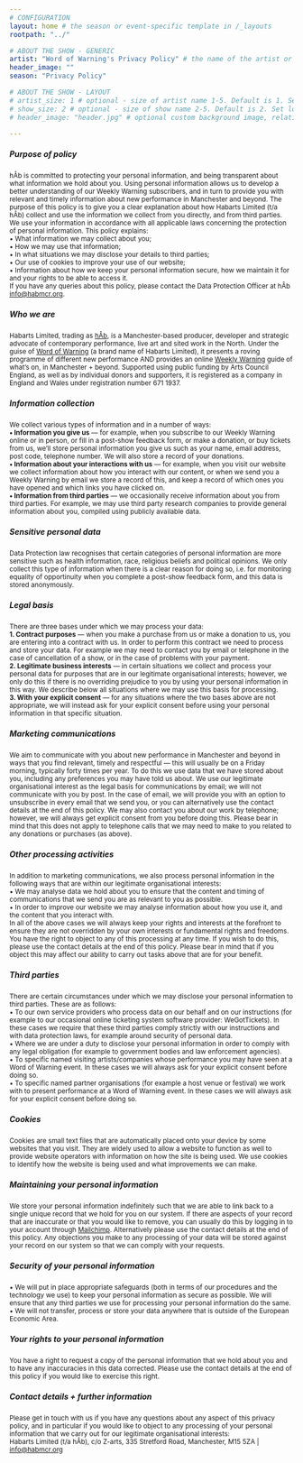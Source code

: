 ```yaml
---
# CONFIGURATION
layout: home # the season or event-specific template in /_layouts
rootpath: "../"

# ABOUT THE SHOW - GENERIC
artist: "Word of Warning's Privacy Policy" # the name of the artist or company
header_image: ""    
season: "Privacy Policy" 

# ABOUT THE SHOW - LAYOUT
# artist_size: 1 # optional - size of artist name 1-5. Default is 1. Set longer names to lower values
# show_size: 2 # optional - size of show name 2-5. Default is 2. Set longer names to lower values
# header_image: "header.jpg" # optional custom background image, relative to current page

---
```

##### Purpose of policy              
<small>hÅb is committed to protecting your personal information, and being transparent about what information we hold about you. Using personal information allows us to develop a better understanding of our Weekly Warning subscribers, and in turn to provide you with relevant and timely information about new performance in Manchester and beyond. The purpose of this policy is to give you a clear explanation about how Habarts Limited (t/a hÅb) collect and use the information we collect from you directly, and from third parties. We use your information in accordance with all applicable laws concerning the protection of personal information. This policy explains:<br>• What information we may collect about you;<br>• How we may use that information;<br>• In what situations we may disclose your details to third parties;<br>• Our use of cookies to improve your use of our website;<br>• Information about how we keep your personal information secure, how we maintain it for and your rights to be able to access it.<br>If you have any queries about this policy, please contact the Data Protection Officer at hÅb <a href="mailto:info@habmcr.org?subject=Data Protection Enquiry">info@habmcr.org</a>.</small>          
          
##### Who we are          
<small>Habarts Limited, trading as [hÅb](/hab), is a Manchester-based producer, developer and strategic advocate of contemporary performance, live art and sited work in the North. Under the guise of [Word of Warning](/) (a brand name of Habarts Limited), it presents a roving programme of different new performance AND provides an online [Weekly Warning](http://wordofwarning.posthaven.com) guide of what’s on, in Manchester + beyond. Supported using public funding by Arts Council England, as well as by individual donors and supporters, it is registered as a company in England and Wales under registration number 671 1937.</small>          
           
##### Information collection
<small>We collect various types of information and in a number of ways:<br>**• Information you give us** — for example, when you subscribe to our Weekly Warning online or in person, or fill in a post-show feedback form, or make a donation, or buy tickets from us, we’ll store personal information you give us such as your name, email address, post code, telephone number. We will also store a record of your donations.<br>**• Information about your interactions with us** — for example, when you visit our website we collect information about how you interact with our content, or when we send you a Weekly Warning by email we store a record of this, and keep a record of which ones you have opened and which links you have clicked on.<br>**• Information from third parties** — we occasionally receive information about you from third parties. For example, we may use third party research companies to provide general information about you, compiled using publicly available data.</small>             
            
##### Sensitive personal data            
<small>Data Protection law recognises that certain categories of personal information are more sensitive such as health information, race, religious beliefs and political opinions. We only collect this type of information when there is a clear reason for doing so, i.e. for monitoring equality of opportinuity when you complete a post-show feedback form, and this data is stored anonymously.</small>            
            
##### Legal basis
<small>There are three bases under which we may process your data:<br>**1. Contract purposes** — when you make a purchase from us or make a donation to us, you are entering into a contract with us. In order to perform this contract we need to process and store your data. For example we may need to contact you by email or telephone in the case of cancellation of a show, or in the case of problems with your payment.<br>**2. Legitimate business interests** — in certain situations we collect and process your personal data for purposes that are in our legitimate organisational interests; however, we only do this if there is no overriding prejudice to you by using your personal information in this way. We describe below all situations where we may use this basis for processing.<br>**3. With your explicit consent** — for any situations where the two bases above are not appropriate, we will instead ask for your explicit consent before using your personal information in that specific situation.</small>            
            
##### Marketing communications             
<small>We aim to communicate with you about new performance in Manchester and beyond in ways that you find relevant, timely and respectful — this will usually be on a Friday morning, typically forty times per year. To do this we use data that we have stored about you, including any preferences you may have told us about. We use our legitimate organisational interest as the legal basis for communications by email; we will not communicate with you by post. In the case of email, we will provide you with an option to unsubscribe in every email that we send you, or you can alternatively use the contact details at the end of this policy. We may also contact you about our work by telephone; however, we will always get explicit consent from you before doing this. Please bear in mind that this does not apply to telephone calls that we may need to make to you related to any donations or purchases (as above).</small>           
           
##### Other processing activities            
<small>In addition to marketing communications, we also process personal information in the following ways that are within our legitimate organisational interests:<br>• We may analyse data we hold about you to ensure that the content and timing of communications that we send you are as relevant to you as possible.<br>• In order to improve our website we may analyse information about how you use it, and the content that you interact with.<br>In all of the above cases we will always keep your rights and interests at the forefront to ensure they are not overridden by your own interests or fundamental rights and freedoms. You have the right to object to any of this processing at any time. If you wish to do this, please use the contact details at the end of this policy. Please bear in mind that if you object this may affect our ability to carry out tasks above that are for your benefit.</small>              
            
##### Third parties              
<small>There are certain circumstances under which we may disclose your personal information to third parties. These are as follows:<br>• To our own service providers who process data on our behalf and on our instructions (for example to our occasional online ticketing system software provider: WeGotTickets). In these cases we require that these third parties comply strictly with our instructions and with data protection laws, for example around security of personal data.<br>• Where we are under a duty to disclose your personal information in order to comply with any legal obligation (for example to government bodies and law enforcement agencies).<br>• To specific named visiting artists/companies whose performance you may have seen at a Word of Warning event. In these cases we will always ask for your explicit consent before doing so.<br>• To specific named partner organisations (for example a host venue or festival) we work with to present performance at a Word of Warning event. In these cases we will always ask for your explicit consent before doing so.</small>             
          
##### Cookies             
<small>Cookies are small text files that are automatically placed onto your device by some websites that you visit. They are widely used to allow a website to function as well to provide website operators with information on how the site is being used. We use cookies to identify how the website is being used and what improvements we can make.</small>             
            
##### Maintaining your personal information              
<small>We store your personal information indefinitely such that we are able to link back to a single unique record that we hold for you on our system. If there are aspects of your record that are inaccurate or that you would like to remove, you can usually do this by logging in to your account through [Mailchimp](ADD). Alternatively please use the contact details at the end of this policy. Any objections you make to any processing of your data will be stored against your record on our system so that we can comply with your requests.</small>          
          
##### Security of your personal information          
<small>• We will put in place appropriate safeguards (both in terms of our procedures and the technology we use) to keep your personal information as secure as possible. We will ensure that any third parties we use for processing your personal information do the same.<br>• We will not transfer, process or store your data anywhere that is outside of the European Economic Area.</small>            
             
##### Your rights to your personal information             
<small>You have a right to request a copy of the personal information that we hold about you and to have any inaccuracies in this data corrected. Please use the contact details at the end of this policy if you would like to exercise this right.</small>               
              
##### Contact details + further information
<small>Please get in touch with us if you have any questions about any aspect of this privacy policy, and in particular if you would like to object to any processing of your personal information that we carry out for our legitimate organisational interests:           
Habarts Limited (t/a hÅb), c/o Z-arts, 335 Stretford Road, Manchester, M15 5ZA | <a href="mailto:info@habmcr.org?subject=Data Protection Enquiry">info@habmcr.org</a></small>
